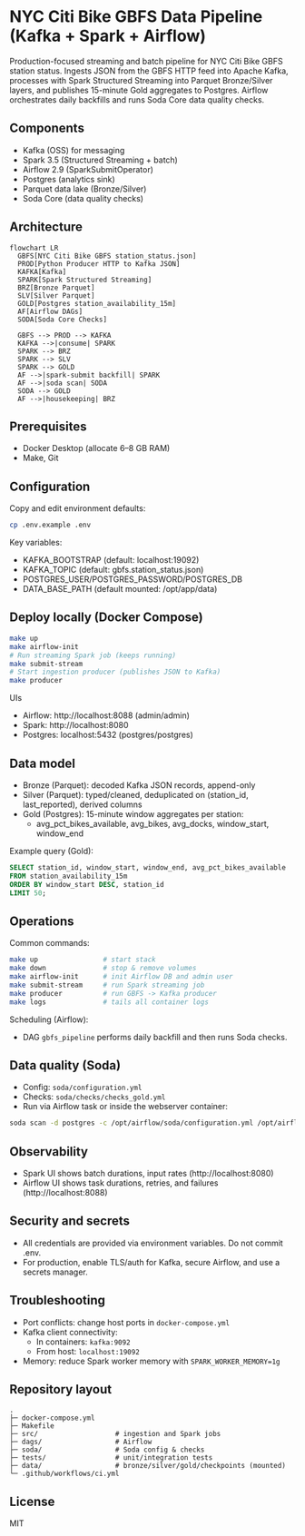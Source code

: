 # NYC Citi Bike GBFS Data Pipeline (Kafka + Spark + Airflow)

Production-focused streaming and batch pipeline for NYC Citi Bike GBFS station status. Ingests JSON from the GBFS HTTP feed into Apache Kafka, processes with Spark Structured Streaming into Parquet Bronze/Silver layers, and publishes 15-minute Gold aggregates to Postgres. Airflow orchestrates daily backfills and runs Soda Core data quality checks.

## Components
- Kafka (OSS) for messaging
- Spark 3.5 (Structured Streaming + batch)
- Airflow 2.9 (SparkSubmitOperator)
- Postgres (analytics sink)
- Parquet data lake (Bronze/Silver)
- Soda Core (data quality checks)

## Architecture
```mermaid
flowchart LR
  GBFS[NYC Citi Bike GBFS station_status.json]
  PROD[Python Producer HTTP to Kafka JSON]
  KAFKA[Kafka]
  SPARK[Spark Structured Streaming]
  BRZ[Bronze Parquet]
  SLV[Silver Parquet]
  GOLD[Postgres station_availability_15m]
  AF[Airflow DAGs]
  SODA[Soda Core Checks]

  GBFS --> PROD --> KAFKA
  KAFKA -->|consume| SPARK
  SPARK --> BRZ
  SPARK --> SLV
  SPARK --> GOLD
  AF -->|spark-submit backfill| SPARK
  AF -->|soda scan| SODA
  SODA --> GOLD
  AF -->|housekeeping| BRZ
```

## Prerequisites
- Docker Desktop (allocate 6–8 GB RAM)
- Make, Git

## Configuration
Copy and edit environment defaults:
```bash
cp .env.example .env
```
Key variables:
- KAFKA_BOOTSTRAP (default: localhost:19092)
- KAFKA_TOPIC (default: gbfs.station_status.json)
- POSTGRES_USER/POSTGRES_PASSWORD/POSTGRES_DB
- DATA_BASE_PATH (default mounted: /opt/app/data)

## Deploy locally (Docker Compose)
```bash
make up
make airflow-init
# Run streaming Spark job (keeps running)
make submit-stream
# Start ingestion producer (publishes JSON to Kafka)
make producer
```

UIs
- Airflow: http://localhost:8088 (admin/admin)
- Spark: http://localhost:8080
- Postgres: localhost:5432 (postgres/postgres)

## Data model
- Bronze (Parquet): decoded Kafka JSON records, append-only
- Silver (Parquet): typed/cleaned, deduplicated on (station_id, last_reported), derived columns
- Gold (Postgres): 15-minute window aggregates per station:
  - avg_pct_bikes_available, avg_bikes, avg_docks, window_start, window_end

Example query (Gold):
```sql
SELECT station_id, window_start, window_end, avg_pct_bikes_available
FROM station_availability_15m
ORDER BY window_start DESC, station_id
LIMIT 50;
```

## Operations
Common commands:
```bash
make up                # start stack
make down              # stop & remove volumes
make airflow-init      # init Airflow DB and admin user
make submit-stream     # run Spark streaming job
make producer          # run GBFS -> Kafka producer
make logs              # tails all container logs
```

Scheduling (Airflow):
- DAG `gbfs_pipeline` performs daily backfill and then runs Soda checks.

## Data quality (Soda)
- Config: `soda/configuration.yml`
- Checks: `soda/checks/checks_gold.yml`
- Run via Airflow task or inside the webserver container:
```bash
soda scan -d postgres -c /opt/airflow/soda/configuration.yml /opt/airflow/soda/checks/checks_gold.yml
```

## Observability
- Spark UI shows batch durations, input rates (http://localhost:8080)
- Airflow UI shows task durations, retries, and failures (http://localhost:8088)

## Security and secrets
- All credentials are provided via environment variables. Do not commit .env.
- For production, enable TLS/auth for Kafka, secure Airflow, and use a secrets manager.

## Troubleshooting
- Port conflicts: change host ports in `docker-compose.yml`
- Kafka client connectivity:
  - In containers: `kafka:9092`
  - From host: `localhost:19092`
- Memory: reduce Spark worker memory with `SPARK_WORKER_MEMORY=1g`

## Repository layout
```
.
├─ docker-compose.yml
├─ Makefile
├─ src/                   # ingestion and Spark jobs
├─ dags/                  # Airflow
├─ soda/                  # Soda config & checks
├─ tests/                 # unit/integration tests
├─ data/                  # bronze/silver/gold/checkpoints (mounted)
└─ .github/workflows/ci.yml
```

## License
MIT
